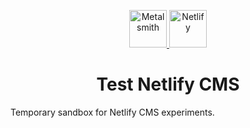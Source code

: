 <p align="center">
  <a href="https://www.metalsmith.io">
    <img alt="Metalsmith" src="https://www.glinka.co/assets/images/metalsmith-logo-bug.png" width="60" />
  </a>
  <a href="https://www.netlify.com/">
    <img alt="Netlify" src="https://metalsmith-netlify-starter.netlify.app/assets/images/netlify.png" width="60" />
  </a>
</p>
<h1 align="center">
  Test Netlify CMS
</h1>

Temporary sandbox for Netlify CMS experiments.
